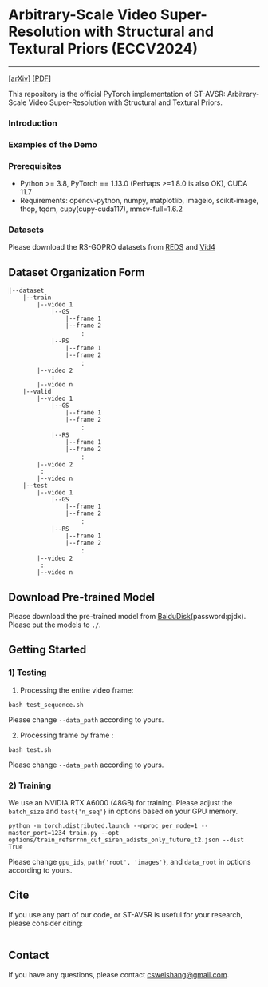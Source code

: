 # Arbitrary-Scale Video Super-Resolution with Structural and Textural Priors (ECCV2024)
---
[[arXiv]()] [[PDF]()]

This repository is the official PyTorch implementation of ST-AVSR: Arbitrary-Scale Video Super-Resolution with Structural and Textural Priors.

### Introduction


### Examples of the Demo

### Prerequisites
- Python >= 3.8, PyTorch == 1.13.0 (Perhaps >=1.8.0 is also OK), CUDA 11.7
- Requirements: opencv-python, numpy, matplotlib, imageio, scikit-image, thop, tqdm, cupy(cupy-cuda117), mmcv-full=1.6.2

### Datasets
Please download the RS-GOPRO datasets from [REDS]() and [Vid4]()

## Dataset Organization Form
```
|--dataset
    |--train  
        |--video 1
            |--GS
                |--frame 1
                |--frame 2
                    ：
            |--RS
                |--frame 1
                |--frame 2
                    ： 
        |--video 2
            :
        |--video n
    |--valid
        |--video 1
            |--GS
                |--frame 1
                |--frame 2
                    ：
            |--RS
                |--frame 1
                |--frame 2
                    ：   
        |--video 2
         :
        |--video n
    |--test
        |--video 1
            |--GS
                |--frame 1
                |--frame 2
                    ：
            |--RS
                |--frame 1
                |--frame 2
                    ：   
        |--video 2
         :
        |--video n
```

## Download Pre-trained Model
Please download the pre-trained model from [BaiduDisk]()(password:pjdx). Please put the models to `./`.

## Getting Started
### 1) Testing
1. Processing the entire video frame:
```
bash test_sequence.sh
```
Please change `--data_path` according to yours.

2. Processing frame by frame :
```
bash test.sh
```
Please change `--data_path` according to yours.

### 2) Training

We use an NVIDIA RTX A6000 (48GB) for training. Please adjust the `batch_size` and `test{'n_seq'}` in options based on your GPU memory.
```
python -m torch.distributed.launch --nproc_per_node=1 --master_port=1234 train.py --opt options/train_refsrrnn_cuf_siren_adists_only_future_t2.json --dist True
```
Please change `gpu_ids`, `path{'root', 'images'}`, and `data_root` in options according to yours.


## Cite
If you use any part of our code, or ST-AVSR is useful for your research, please consider citing:
```

```

## Contact
If you have any questions, please contact csweishang@gmail.com.

